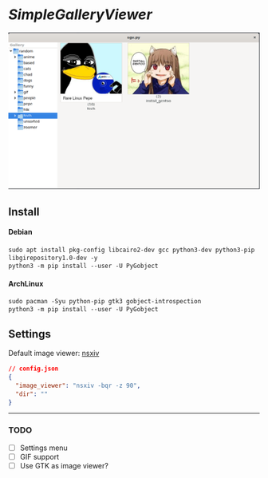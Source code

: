 # *SimpleGalleryViewer*

![demo](demo.png)


## Install
#### Debian
```
sudo apt install pkg-config libcairo2-dev gcc python3-dev python3-pip libgirepository1.0-dev -y
python3 -m pip install --user -U PyGobject
```
#### ArchLinux
```
sudo pacman -Syu python-pip gtk3 gobject-introspection
python3 -m pip install --user -U PyGobject
```

## Settings
Default image viewer: [nsxiv](https://codeberg.org/nsxiv/nsxiv)

```json
// config.json
{
  "image_viewer": "nsxiv -bqr -z 90",
  "dir": ""
}
```
---
### TODO
- [ ] Settings menu
- [ ] GIF support
- [ ] Use GTK as image viewer?
